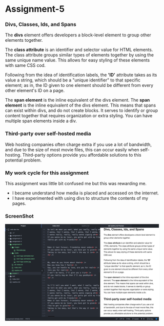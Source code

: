 # Assignment-5

### Divs, Classes, Ids, and Spans
The <strong>divs</strong> element offers developers a block-level element to group other elements together. <br />

The <strong>class attribute</strong> is an identifier and selector value for HTML elements. The class attribute groups similar types of elements together by using the same unique name value. This allows for easy styling of these elements with same CSS cod. <br />

Following from the idea of identification labels, the <strong>'ID'</strong> attribute takes as its value a string, which should be a "unique identifier" to that specific element; as in, the ID given to one element should be different from every other element's ID on a page.<br />

The <strong>span element</strong> is the inline equivalent of the divs element. The <strong>span element</strong> is the inline equivalent of the divs element.
This means that spans can exist within divs, and do not create blocks. It serves to identify or group content together that requires organization or extra styling. You can have multiple span elements inside a div.

###  Third-party over self-hosted media
 Web hosting companies often charge extra if you use a lot of bandwidth, and due to the size of most movie files, this can occur easily when self-hosting. Third-party options provide you affordable solutions to this potential problem.

### My work cycle for this assignment
This assignment was little bit confused me but this was rewarding me.
- I became understand how media is placed and accessed on the internet.
- I have experimented with using divs to structure the contents of my pages.

### ScreenShot
![Image of My Atom Editor](./images/Screensct.png)

